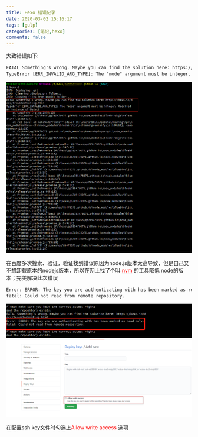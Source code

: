 ```yaml
---
title: Hexo 错误记录
date: 2020-03-02 15:16:17
tags: [gulp] 
categories: [笔记,hexo]
comments: false
---
```


<!--more-->
大致错误如下:
```html
FATAL Something's wrong. Maybe you can find the solution here: https://hexo.io/docs/troubleshooting.html
TypeError [ERR_INVALID_ARG_TYPE]: The "mode" argument must be integer. Receivedan instance of Object
```
![](/images/1593746937.jpg)

在百度多次搜索、验证，验证找到错误原因为node.js版本太高导致，但是自己又不想卸载原本的nodejs版本，所以在网上找了个叫 [<font color="red">nvm</font>](https://github.com/coreybutler/nvm-windows) 的工具降低 node的版本；完美解决此次错误

```html
Error: ERROR: The key you are authenticating with has been marked as read only.
fatal: Could not read from remote repository.
```
![](/images/1593748047(1).jpg)
![](/images/2020-07-03_132647.png)

在配置ssh key文件时勾选上<font color="red">Allow write access</font> 选项